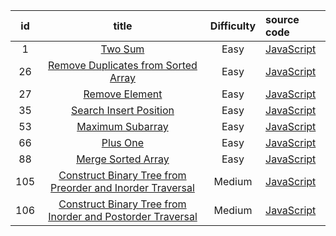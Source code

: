 | id | title | Difficulty | source code |
|:--:|:-----:|:----------:|:------------|
| 1 | [Two Sum](https://leetcode.com/problems/two-sum/)| Easy | [JavaScript](../two-sum/JavaScript.js) |
| 26 | [Remove Duplicates from Sorted Array](https://leetcode.com/problems/remove-duplicates-from-sorted-array/)| Easy | [JavaScript](../remove-duplicates-from-sorted-array/JavaScript.js) |
| 27 | [Remove Element](https://leetcode.com/problems/remove-element/)| Easy | [JavaScript](../remove-element/JavaScript.js) |
| 35 | [Search Insert Position](https://leetcode.com/problems/search-insert-position/)| Easy | [JavaScript](../search-insert-position/JavaScript.js) |
| 53 | [Maximum Subarray](https://leetcode.com/problems/maximum-subarray/)| Easy | [JavaScript](../maximum-subarray/JavaScript.js) |
| 66 | [Plus One](https://leetcode.com/problems/plus-one/)| Easy | [JavaScript](../plus-one/JavaScript.js) |
| 88 | [Merge Sorted Array](https://leetcode.com/problems/merge-sorted-array/)| Easy | [JavaScript](../merge-sorted-array/JavaScript.js) |
| 105 | [Construct Binary Tree from Preorder and Inorder Traversal](https://leetcode.com/problems/construct-binary-tree-from-preorder-and-inorder-traversal/)| Medium | [JavaScript](../construct-binary-tree-from-preorder-and-inorder-traversal/JavaScript.js) |
| 106 | [Construct Binary Tree from Inorder and Postorder Traversal](https://leetcode.com/problems/construct-binary-tree-from-inorder-and-postorder-traversal/)| Medium | [JavaScript](../construct-binary-tree-from-inorder-and-postorder-traversal/JavaScript.js) |
